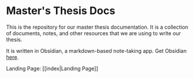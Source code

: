 # Master's Thesis Docs

This is the repository for our master thesis documentation.
It is a collection of documents, notes, and other resources that we are using to write our thesis.

It is written in Obsidian, a markdown-based note-taking app.
Get Obsidian [here](https://obsidian.md/).

Landing Page:
[[index|Landing Page]]


